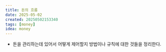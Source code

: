 ```yaml
---
title: 돈의 흐름
date: 2025-05-02
created: 20250502153340
tags: [money]
idea: money
---
```

* 돈을 관리하는데 있어서 어떻게 제어할지 방법이나 규칙에 대한 것들을 정리한다.
